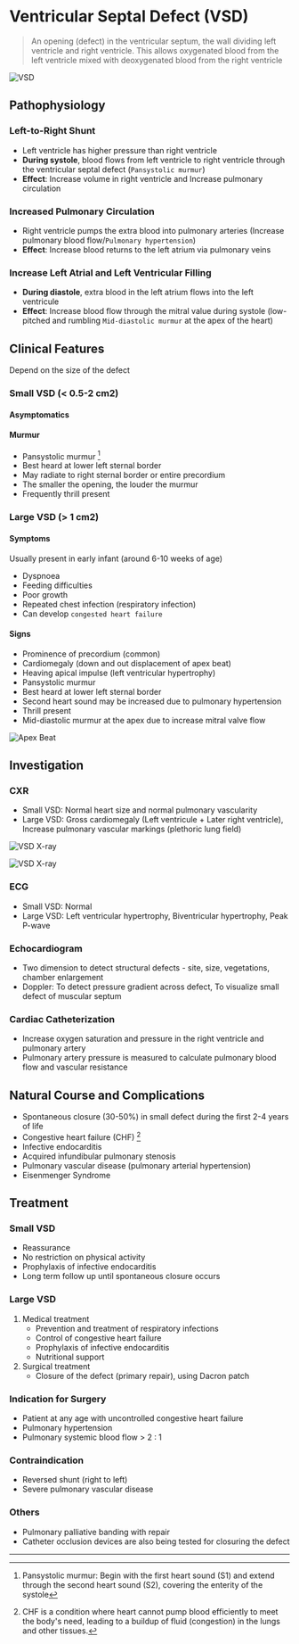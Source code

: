 # Ventricular Septal Defect (VSD)

> An opening (defect) in the ventricular septum, the wall dividing left ventricle and right ventricle. This allows oxygenated blood from the left ventricle mixed with deoxygenated blood from the right ventricle

![VSD](/cvs/vsd.png)

## Pathophysiology

### Left-to-Right Shunt

- Left ventricle has higher pressure than right ventricle
- **During systole**, blood flows from left ventricle to right ventricle through the ventricular septal defect (`Pansystolic murmur`)
- **Effect**: Increase volume in right ventricle and Increase pulmonary circulation

### Increased Pulmonary Circulation

- Right ventricle pumps the extra blood into pulmonary arteries (Increase pulmonary blood flow/`Pulmonary hypertension`)
- **Effect**: Increase blood returns to the left atrium via pulmonary veins

### Increase Left Atrial and Left Ventricular Filling

- **During diastole**, extra blood in the left atrium flows into the left ventricule
- **Effect**: Increase blood flow through the mitral value during systole (low-pitched and rumbling `Mid-diastolic murmur` at the apex of the heart)

## Clinical Features

Depend on the size of the defect

### Small VSD (< 0.5-2 cm2)

#### Asymptomatics

#### Murmur

- Pansystolic murmur [^1]
- Best heard at lower left sternal border
- May radiate to right sternal border or entire precordium
- The smaller the opening, the louder the murmur
- Frequently thrill present

[^1]: Pansystolic murmur: Begin with the first heart sound (S1) and extend through the second heart sound (S2), covering the enterity of the systole

### Large VSD (> 1 cm2)

#### Symptoms

Usually present in early infant (around 6-10 weeks of age)

- Dyspnoea
- Feeding difficulties
- Poor growth
- Repeated chest infection (respiratory infection)
- Can develop `congested heart failure`

#### Signs

- Prominence of precordium (common)
- Cardiomegaly (down and out displacement of apex beat)
- Heaving apical impulse (left ventricular hypertrophy)
- Pansystolic murmur
- Best heard at lower left sternal border
- Second heart sound may be increased due to pulmonary hypertension
- Thrill present
- Mid-diastolic murmur at the apex due to increase mitral valve flow

![Apex Beat](/cvs/apex-beat.webp)

## Investigation

### CXR

- Small VSD: Normal heart size and normal pulmonary vascularity
- Large VSD: Gross cardiomegaly (Left ventricule + Later right ventricle), Increase pulmonary vascular markings (plethoric lung field)

![VSD X-ray](/cvs/vsd-x-ray-2.png)

![VSD X-ray](/cvs/vsd-x-ray-3.jpg)

### ECG

- Small VSD: Normal
- Large VSD: Left ventricular hypertrophy, Biventricular hypertrophy, Peak P-wave

### Echocardiogram

- Two dimension to detect structural defects - site, size, vegetations, chamber enlargement
- Doppler: To detect pressure gradient across defect, To visualize small defect of muscular septum

### Cardiac Catheterization

- Increase oxygen saturation and pressure in the right ventricle and pulmonary artery
- Pulmonary artery pressure is measured to calculate pulmonary blood flow and vascular resistance

## Natural Course and Complications

- Spontaneous closure (30-50%) in small defect during the first 2-4 years of life
- Congestive heart failure (CHF) [^2]
- Infective endocarditis
- Acquired infundibular pulmonary stenosis
- Pulmonary vascular disease (pulmonary arterial hypertension)
- Eisenmenger Syndrome

[^2]: CHF is a condition where heart cannot pump blood efficiently to meet the body's need, leading to a buildup of fluid (congestion) in the lungs and other tissues.

## Treatment

### Small VSD

- Reassurance
- No restriction on physical activity
- Prophylaxis of infective endocarditis
- Long term follow up until spontaneous closure occurs

### Large VSD

1. Medical treatment
   - Prevention and treatment of respiratory infections
   - Control of congestive heart failure
   - Prophylaxis of infective endocarditis
   - Nutritional support
1. Surgical treatment
   - Closure of the defect (primary repair), using Dacron patch

### Indication for Surgery

- Patient at any age with uncontrolled congestive heart failure
- Pulmonary hypertension
- Pulmonary systemic blood flow > 2 : 1

### Contraindication

- Reversed shunt (right to left)
- Severe pulmonary vascular disease

### Others

- Pulmonary palliative banding with repair
- Catheter occlusion devices are also being tested for closuring the defect

---
